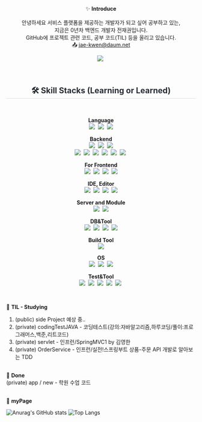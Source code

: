 <!--
<div align="center">
<img src="https://capsule-render.vercel.app/api?type=rect&color=auto&height=120&text=전재권%20GitHub&animation=fadeIn&fontColor=ffffff&fontSize=60" />
</div>
<br/>
-->

<div align="center">
   
✨ **Introduce**<br/><br/>
안녕하세요 서비스 플랫폼을 제공하는 개발자가 되고 싶어 공부하고 있는, <br/>
지금은 0년차 백엔드 개발자 전재권입니다.<br/>
GitHub에 프로젝트 관련 코드, 공부 코드(TIL) 등을 올리고 있습니다.<br/>
📤 jae-kwen@daum.net<br/>

</div>

<div align= "center">

<a href="https://gw-sheep.tistory.com/"><img src="https://img.shields.io/badge/Tistory-000000?style=flat&logo=Tistory&logoColor=white"/></a>&nbsp;

</div>

<br/>

<div align="center">

<h2 style="border-bottom: 1px solid #d8dee4; color: #282d33;"> 🛠️ Skill Stacks (Learning or Learned) </h2> <br> 

**Language**<br/>
<img src="https://img.shields.io/badge/JAVA-3776AB?style=flat"/>&nbsp;
<img src="https://img.shields.io/badge/Javascript-F7DF1E?style=flat&logo=Javascript&logoColor=white"/>&nbsp;
<img src="https://img.shields.io/badge/Python-3776AB?style=flat&logo=Python&logoColor=white"/><br/>

**Backend**<br/>
<img src="https://img.shields.io/badge/Spring-6DB33F?style=flat&logo=Spring&logoColor=white"/>&nbsp;
<img src="https://img.shields.io/badge/Spring Boot-6DB33F?style=flat&logo=Spring Boot&logoColor=white"/>&nbsp;
<img src="https://img.shields.io/badge/Node.js-339933?style=flat&logo=Node.js&logoColor=white"/><br/>
<img src="https://img.shields.io/badge/Redis-DC382D?style=flat&logo=Redis&logoColor=white"/>&nbsp;
<img src="https://img.shields.io/badge/Kibana-005571?style=flat&logo=Kibana&logoColor=white"/>&nbsp;
<img src="https://img.shields.io/badge/Logstash-005571?style=flat&logo=Logstash&logoColor=white"/>&nbsp;
<img src="https://img.shields.io/badge/Elasticsearch-005571?style=flat&logo=Elasticsearch&logoColor=white"/>&nbsp;
<img src="https://img.shields.io/badge/Jenkins-D24939?style=flat&logo=Jenkins&logoColor=white"/>&nbsp;
<img src="https://img.shields.io/badge/Rundeck-F73F39?style=flat&logo=Rundeck&logoColor=white"/>&nbsp;<br/>


**For Frontend**<br/>
<img src="https://img.shields.io/badge/HTML5-E34F26?style=flat&logo=HTML5&logoColor=white"/>&nbsp;
<img src="https://img.shields.io/badge/CSS3-1572B6?style=flat&logo=CSS3&logoColor=white"/>&nbsp;
<img src="https://img.shields.io/badge/JSP-3776AB?style=flat"/>&nbsp;
<img src="https://img.shields.io/badge/thymeleaf-005F0F?style=flat&logo=thymeleaf&logoColor=white"/><br/>

**IDE, Editor**<br/>
<img src="https://img.shields.io/badge/IntelliJ IDEA-000000?style=flat&logo=IntelliJ IDEA&logoColor=white"/>&nbsp;
<img src="https://img.shields.io/badge/Eclipse IDE-2C2255?style=flat&logo=Eclipse IDE&logoColor=white"/>&nbsp;
<img src="https://img.shields.io/badge/Visual Studio Code-007ACC?style=flat&logo=Visual Studio Code&logoColor=white"/>&nbsp;
<img src="https://img.shields.io/badge/Sublime Text-FF9800?style=flat&logo=Sublime Text&logoColor=white"/><br/>

**Server and Module**<br/>
<img src="https://img.shields.io/badge/Express-339933?style=flat"/>&nbsp;
<img src="https://img.shields.io/badge/Apache Tomcat-F8DC75?style=flat&logo=Apache Tomcat&logoColor=white"/><br/>

**DB&Tool**<br/>
<img src="https://img.shields.io/badge/Oracle-F80000?style=flat&logo=Oracle&logoColor=white"/>&nbsp;
<img src="https://img.shields.io/badge/MySQL-4479A1?style=flat&logo=MySQL&logoColor=white"/>&nbsp;
<img src="https://img.shields.io/badge/MySQL(Workbench)-4479A1?style=flat"/>&nbsp;
<img src="https://img.shields.io/badge/DBeaver-382923?style=flat&logo=DBeaver&logoColor=white"/><br/>

**Build Tool**<br/>
<img src="https://img.shields.io/badge/Gradle-02303A?style=flat&logo=Gradle&logoColor=white"/><br/>

**OS**<br/>
<img src="https://img.shields.io/badge/Linux-FCC624?style=flat&logo=Linux&logoColor=white"/>&nbsp;
<img src="https://img.shields.io/badge/Ubuntu-E95420?style=flat&logo=Ubuntu&logoColor=white"/>&nbsp;
<img src="https://img.shields.io/badge/Windows-0078D4?style=flat&logo=Windows&logoColor=white"/><br/>

**Test&Tool**<br/>
<img src="https://img.shields.io/badge/Postman-FF6C37?style=flat&logo=Postman&logoColor=white"/>&nbsp;
<img src="https://img.shields.io/badge/Git-F05032?style=flat&logo=Git&logoColor=white"/>&nbsp;
<img src="https://img.shields.io/badge/GitLab-FC6D26?style=flat&logo=GitLab&logoColor=white"/>&nbsp;
<img src="https://img.shields.io/badge/Jira-0052CC?style=flat&logo=Jira&logoColor=white"/>&nbsp;
<img src="https://img.shields.io/badge/Notion-000000?style=flat&logo=Notion&logoColor=white"/>&nbsp;

</div>

<br/>

🌱 
**TIL - Studying** <br/>
1. (public) side Project 예상 중..
2. (private) codingTestJAVA - 코딩테스트(강의:자바알고리즘,하루코딩/풀이:프로그래머스,백준,리트코드)<br/>
3. (private) servlet - 인프런/SpringMVC1 by 김영한<br/>
4. (private) OrderService - 인프런/실전!스프링부트 상품-주문 API 개발로 알아보는 TDD<br/><br/>

🌱
**Done** <br/>
(private) app / new - 학원 수업 코드<br/>
<br/>


<!--
[![Hits](https://hits.seeyoufarm.com/api/count/incr/badge.svg?url=https%3A%2F%2Fgithub.com%2Fgwsheep%2Fhit-counter&count_bg=%233945C4&title_bg=%23555555&icon=github.svg&icon=&icon_color=%23E7E7E7&title=GitHub&edge_flat=false)](https://hits.seeyoufarm.com)<br/>
-->

🔭 **myPage** <br/>

![Anurag's GitHub stats](https://github-readme-stats.vercel.app/api?username=gwsheep&show_icons=true&theme=vue) 
![Top Langs](https://github-readme-stats.vercel.app/api/top-langs/?username=gwsheep&layout=compact&theme=vue)

 
<!--

**버튼 참고 사이트 https://simpleicons.org/
**gwsheep/gwsheep** is a ✨ _special_ ✨ repository because its `README.md` (this file) appears on your GitHub profile.
** https://docs.github.com/en 참고사이트

Here are some ideas to get you started:

- 🔭 I’m currently working on ...
- 🌱 I’m currently learning ...
- 👯 I’m looking to collaborate on ...
- 🤔 I’m looking for help with ...
- 💬 Ask me about ...
- 📫 How to reach me: ...
- 😄 Pronouns: ...
- ⚡ Fun fact: ...
-->
